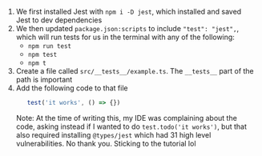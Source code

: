 1. We first installed Jest with `npm i -D jest`, which installed and saved Jest
   to dev dependencies
1. We then updated `package.json:scripts` to include `"test": "jest",`, which
   will run tests for us in the terminal with any of the following:
   - `npm run test`
   - `npm test`
   - `npm t`
1. Create a file called `src/__tests__/example.ts`. The `__tests__` part of the
   path is important
1. Add the following code to that file
   ```js
      test('it works', () => {})
   ```
   Note: At the time of writing this, my IDE was complaining about the code,
     asking instead if I wanted to do `test.todo('it works')`, but that also
     required installing `@types/jest` which had 31 high level vulnerabilities.
     No thank you. Sticking to the tutorial lol
